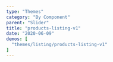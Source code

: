 ```yaml
---
type: "Themes"
category: "By Component"
parent: "Slider"
title: "products-listing-v1"
date: "2020-06-09"
demos: [
  "themes/listing/products-listing-v1"
]
---
```

